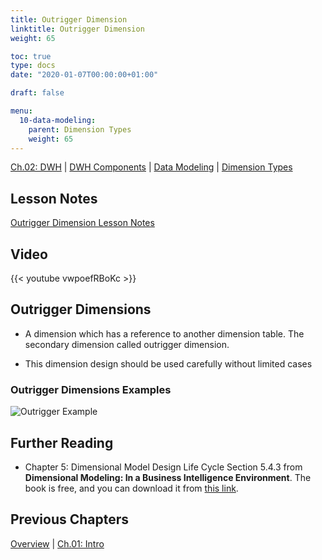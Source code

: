 ```yaml
---
title: Outrigger Dimension
linktitle: Outrigger Dimension
weight: 65

toc: true
type: docs
date: "2020-01-07T00:00:00+01:00"

draft: false

menu:
  10-data-modeling:
    parent: Dimension Types
    weight: 65
---
```


[Ch.02: DWH](../../../../../02-dwh) | [DWH Components](../../../../03-architecture/) | [Data Modeling](../../../10-data-modeling/) | [Dimension Types](../../02-dimension-types/)

## Lesson Notes

[Outrigger Dimension Lesson Notes](../05-outrigger-dimensions.pdf)


## Video

{{< youtube vwpoefRBoKc >}}

## Outrigger Dimensions

-   A dimension which has a reference to another dimension table. The
    secondary dimension called outrigger dimension.

-   This dimension design should be used carefully without limited cases

### Outrigger Dimensions Examples

![Outrigger Example](../figures/outrigger-dim.png)

## Further Reading

- Chapter 5: Dimensional Model Design Life Cycle Section 5.4.3 from **Dimensional Modeling: In a Business Intelligence Environment**. The book is free, and you can download it from [this link](https://www.redbooks.ibm.com/redbooks/pdfs/sg247138.pdf).


## Previous Chapters

[Overview](../../../../../../big-data-in-depth/)  | [Ch.01: Intro](../../../../../01-introduction) 
